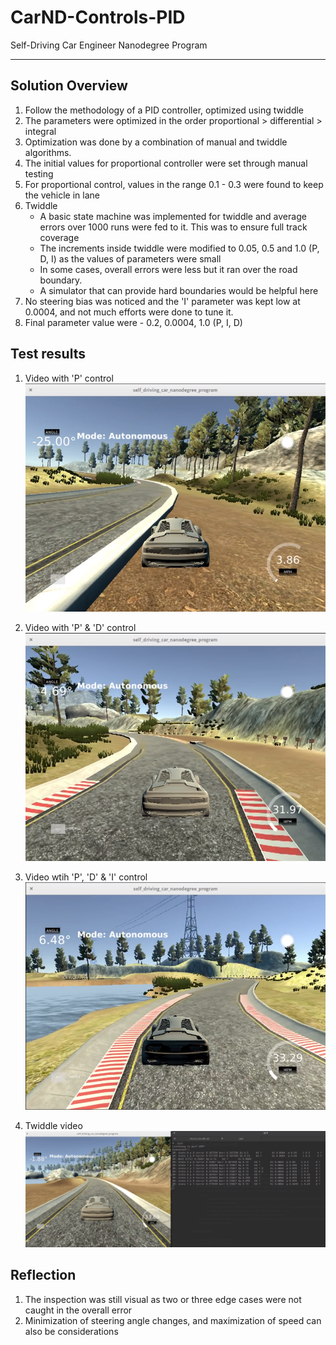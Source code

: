 # CarND-Controls-PID
Self-Driving Car Engineer Nanodegree Program

---
## Solution Overview
1. Follow the methodology of a PID controller, optimized using twiddle
2. The parameters were optimized in the order proportional > differential > integral
3. Optimization was done by a combination of manual and twiddle algorithms.
4. The initial values for proportional controller were set through manual testing
5. For proportional control, values in the range 0.1 - 0.3 were found to keep the vehicle in lane
6. Twiddle
    *  A basic state machine was implemented for twiddle and average errors over 1000 runs were fed to it. This was to ensure full track coverage
    * The increments inside twiddle were modified to 0.05, 0.5 and 1.0 (P, D, I) as the values of parameters were small
    * In some cases, overall errors were less but it ran over the road boundary. 
    * A simulator that can provide hard boundaries would be helpful here
  7. No steering bias was noticed and the 'I' parameter was kept low at 0.0004, and not much efforts were done to tune it.
  7. Final parameter value were - 0.2, 0.0004, 1.0 (P, I, D)
## Test results
1. Video with 'P' control 
[![Video with 'P' control](P.png)](P.m4v)

2. Video with 'P' & 'D' control
[![Video with 'P' & 'D' control](P+D.png)](P+D.m4v)

3. Video wtih 'P', 'D' & 'I' control
[![Video with 'P', 'D' & 'I'  control](P+D+I.png)](P+D+I.m4v)

4. Twiddle video
[![Twiddle](twiddle.png)](twiddle.m4v)

## Reflection
1. The inspection was still visual as two or three edge cases were not caught in the overall error
2. Minimization of steering angle changes, and maximization of speed can also be considerations
